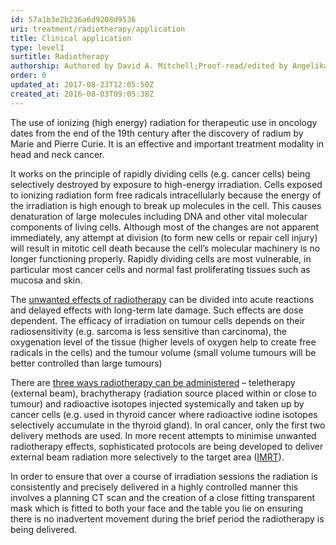 ```yaml
---
id: 57a1b3e2b236a6d9208d9536
uri: treatment/radiotherapy/application
title: Clinical application
type: level1
surtitle: Radiotherapy
authorship: Authored by David A. Mitchell;Proof-read/edited by Angelika Sebald
order: 0
updated_at: 2017-08-23T12:05:50Z
created_at: 2016-08-03T09:05:38Z
---
```


<p>The use of ionizing (high energy) radiation for therapeutic use
    in oncology dates from the end of the 19th century after
    the discovery of radium by Marie and Pierre Curie. It is
    an effective and important treatment modality in head and
    neck cancer.</p>
<p>It works on the principle of rapidly dividing cells (e.g. cancer
    cells) being selectively destroyed by exposure to high-energy
    irradiation. Cells exposed to ionizing radiation form free
    radicals intracellularly because the energy of the irradiation
    is high enough to break up molecules in the cell. This causes
    denaturation of large molecules including DNA and other vital
    molecular components of living cells. Although most of the
    changes are not apparent immediately, any attempt at division
    (to form new cells or repair cell injury) will result in
    mitotic cell death because the cell’s molecular machinery
    is no longer functioning properly. Rapidly dividing cells
    are most vulnerable, in particular most cancer cells and
    normal fast proliferating tissues such as mucosa and skin.</p>
<p>The <a href="/treatment/radiotherapy/application/more-info">unwanted effects of radiotherapy</a>    can be divided into acute reactions and delayed effects with
    long-term late damage. Such effects are dose dependent. The
    efficacy of irradiation on tumour cells depends on their
    radiosensitivity (e.g. sarcoma is less sensitive than carcinoma),
    the oxygenation level of the tissue (higher levels of oxygen
    help to create free radicals in the cells) and the tumour
    volume (small volume tumours will be better controlled than
    large tumours)</p>
<p>There are <a href="/treatment/radiotherapy/application/more-info">three ways radiotherapy can be administered</a>    – teletherapy (external beam), brachytherapy (radiation source
    placed within or close to tumour) and radioactive isotopes
    injected systemically and taken up by cancer cells (e.g.
    used in thyroid cancer where radioactive iodine isotopes
    selectively accumulate in the thyroid gland). In oral cancer,
    only the first two delivery methods are used. In more recent
    attempts to minimise unwanted radiotherapy effects, sophisticated
    protocols are being developed to deliver external beam radiation
    more selectively to the target area (<a href="/treatment/radiotherapy/application/more-info">IMRT</a>).</p>
<p>In order to ensure that over a course of irradiation sessions
    the radiation is consistently and precisely delivered in
    a highly controlled manner this involves a planning CT scan
    and the creation of a close fitting transparent mask which
    is fitted to both your face and the table you lie on ensuring
    there is no inadvertent movement during the brief period
    the radiotherapy is being delivered.</p>
